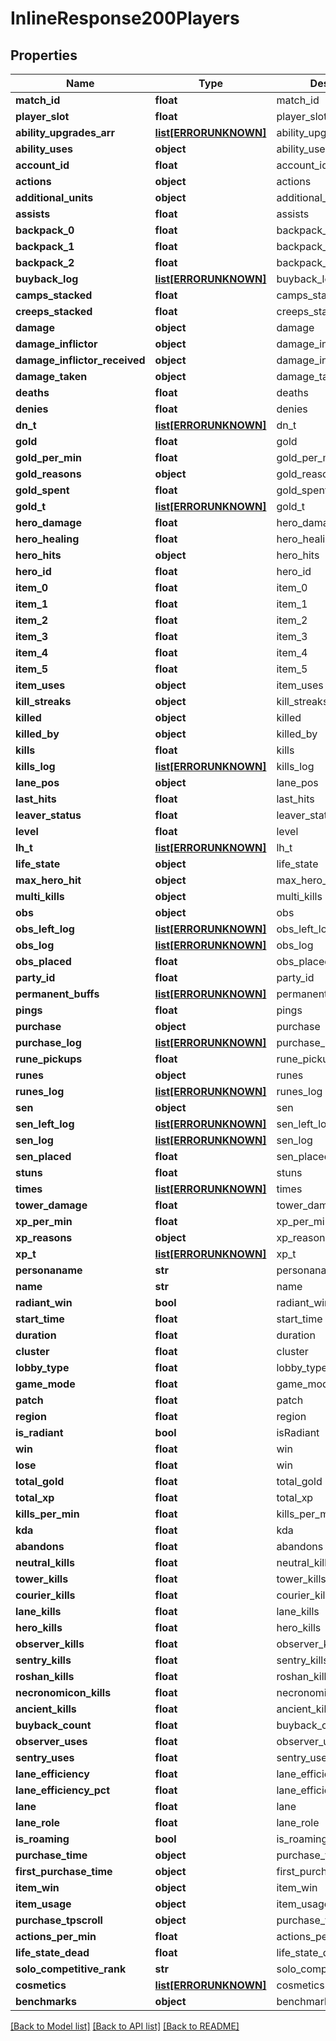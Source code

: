 # InlineResponse200Players

## Properties
Name | Type | Description | Notes
------------ | ------------- | ------------- | -------------
**match_id** | **float** | match_id | [optional] 
**player_slot** | **float** | player_slot | [optional] 
**ability_upgrades_arr** | [**list[ERRORUNKNOWN]**](.md) | ability_upgrades_arr | [optional] 
**ability_uses** | **object** | ability_uses | [optional] 
**account_id** | **float** | account_id | [optional] 
**actions** | **object** | actions | [optional] 
**additional_units** | **object** | additional_units | [optional] 
**assists** | **float** | assists | [optional] 
**backpack_0** | **float** | backpack_0 | [optional] 
**backpack_1** | **float** | backpack_1 | [optional] 
**backpack_2** | **float** | backpack_2 | [optional] 
**buyback_log** | [**list[ERRORUNKNOWN]**](.md) | buyback_log | [optional] 
**camps_stacked** | **float** | camps_stacked | [optional] 
**creeps_stacked** | **float** | creeps_stacked | [optional] 
**damage** | **object** | damage | [optional] 
**damage_inflictor** | **object** | damage_inflictor | [optional] 
**damage_inflictor_received** | **object** | damage_inflictor_received | [optional] 
**damage_taken** | **object** | damage_taken | [optional] 
**deaths** | **float** | deaths | [optional] 
**denies** | **float** | denies | [optional] 
**dn_t** | [**list[ERRORUNKNOWN]**](.md) | dn_t | [optional] 
**gold** | **float** | gold | [optional] 
**gold_per_min** | **float** | gold_per_min | [optional] 
**gold_reasons** | **object** | gold_reasons | [optional] 
**gold_spent** | **float** | gold_spent | [optional] 
**gold_t** | [**list[ERRORUNKNOWN]**](.md) | gold_t | [optional] 
**hero_damage** | **float** | hero_damage | [optional] 
**hero_healing** | **float** | hero_healing | [optional] 
**hero_hits** | **object** | hero_hits | [optional] 
**hero_id** | **float** | hero_id | [optional] 
**item_0** | **float** | item_0 | [optional] 
**item_1** | **float** | item_1 | [optional] 
**item_2** | **float** | item_2 | [optional] 
**item_3** | **float** | item_3 | [optional] 
**item_4** | **float** | item_4 | [optional] 
**item_5** | **float** | item_5 | [optional] 
**item_uses** | **object** | item_uses | [optional] 
**kill_streaks** | **object** | kill_streaks | [optional] 
**killed** | **object** | killed | [optional] 
**killed_by** | **object** | killed_by | [optional] 
**kills** | **float** | kills | [optional] 
**kills_log** | [**list[ERRORUNKNOWN]**](.md) | kills_log | [optional] 
**lane_pos** | **object** | lane_pos | [optional] 
**last_hits** | **float** | last_hits | [optional] 
**leaver_status** | **float** | leaver_status | [optional] 
**level** | **float** | level | [optional] 
**lh_t** | [**list[ERRORUNKNOWN]**](.md) | lh_t | [optional] 
**life_state** | **object** | life_state | [optional] 
**max_hero_hit** | **object** | max_hero_hit | [optional] 
**multi_kills** | **object** | multi_kills | [optional] 
**obs** | **object** | obs | [optional] 
**obs_left_log** | [**list[ERRORUNKNOWN]**](.md) | obs_left_log | [optional] 
**obs_log** | [**list[ERRORUNKNOWN]**](.md) | obs_log | [optional] 
**obs_placed** | **float** | obs_placed | [optional] 
**party_id** | **float** | party_id | [optional] 
**permanent_buffs** | [**list[ERRORUNKNOWN]**](.md) | permanent_buffs | [optional] 
**pings** | **float** | pings | [optional] 
**purchase** | **object** | purchase | [optional] 
**purchase_log** | [**list[ERRORUNKNOWN]**](.md) | purchase_log | [optional] 
**rune_pickups** | **float** | rune_pickups | [optional] 
**runes** | **object** | runes | [optional] 
**runes_log** | [**list[ERRORUNKNOWN]**](.md) | runes_log | [optional] 
**sen** | **object** | sen | [optional] 
**sen_left_log** | [**list[ERRORUNKNOWN]**](.md) | sen_left_log | [optional] 
**sen_log** | [**list[ERRORUNKNOWN]**](.md) | sen_log | [optional] 
**sen_placed** | **float** | sen_placed | [optional] 
**stuns** | **float** | stuns | [optional] 
**times** | [**list[ERRORUNKNOWN]**](.md) | times | [optional] 
**tower_damage** | **float** | tower_damage | [optional] 
**xp_per_min** | **float** | xp_per_min | [optional] 
**xp_reasons** | **object** | xp_reasons | [optional] 
**xp_t** | [**list[ERRORUNKNOWN]**](.md) | xp_t | [optional] 
**personaname** | **str** | personaname | [optional] 
**name** | **str** | name | [optional] 
**radiant_win** | **bool** | radiant_win | [optional] 
**start_time** | **float** | start_time | [optional] 
**duration** | **float** | duration | [optional] 
**cluster** | **float** | cluster | [optional] 
**lobby_type** | **float** | lobby_type | [optional] 
**game_mode** | **float** | game_mode | [optional] 
**patch** | **float** | patch | [optional] 
**region** | **float** | region | [optional] 
**is_radiant** | **bool** | isRadiant | [optional] 
**win** | **float** | win | [optional] 
**lose** | **float** | win | [optional] 
**total_gold** | **float** | total_gold | [optional] 
**total_xp** | **float** | total_xp | [optional] 
**kills_per_min** | **float** | kills_per_min | [optional] 
**kda** | **float** | kda | [optional] 
**abandons** | **float** | abandons | [optional] 
**neutral_kills** | **float** | neutral_kills | [optional] 
**tower_kills** | **float** | tower_kills | [optional] 
**courier_kills** | **float** | courier_kills | [optional] 
**lane_kills** | **float** | lane_kills | [optional] 
**hero_kills** | **float** | hero_kills | [optional] 
**observer_kills** | **float** | observer_kills | [optional] 
**sentry_kills** | **float** | sentry_kills | [optional] 
**roshan_kills** | **float** | roshan_kills | [optional] 
**necronomicon_kills** | **float** | necronomicon_kills | [optional] 
**ancient_kills** | **float** | ancient_kills | [optional] 
**buyback_count** | **float** | buyback_count | [optional] 
**observer_uses** | **float** | observer_uses | [optional] 
**sentry_uses** | **float** | sentry_uses | [optional] 
**lane_efficiency** | **float** | lane_efficiency | [optional] 
**lane_efficiency_pct** | **float** | lane_efficiency_pct | [optional] 
**lane** | **float** | lane | [optional] 
**lane_role** | **float** | lane_role | [optional] 
**is_roaming** | **bool** | is_roaming | [optional] 
**purchase_time** | **object** | purchase_time | [optional] 
**first_purchase_time** | **object** | first_purchase_time | [optional] 
**item_win** | **object** | item_win | [optional] 
**item_usage** | **object** | item_usage | [optional] 
**purchase_tpscroll** | **object** | purchase_tpscroll | [optional] 
**actions_per_min** | **float** | actions_per_min | [optional] 
**life_state_dead** | **float** | life_state_dead | [optional] 
**solo_competitive_rank** | **str** | solo_competitive_rank | [optional] 
**cosmetics** | [**list[ERRORUNKNOWN]**](.md) | cosmetics | [optional] 
**benchmarks** | **object** | benchmarks | [optional] 

[[Back to Model list]](../README.md#documentation-for-models) [[Back to API list]](../README.md#documentation-for-api-endpoints) [[Back to README]](../README.md)


